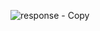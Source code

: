 ![response - Copy](https://github.com/user-attachments/assets/3e71f45e-f63d-4070-9070-d5df73dbfda8)
